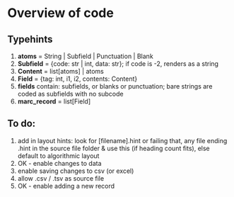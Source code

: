 # Overview of code

## Typehints

1. **atoms** = String | Subfield | Punctuation | Blank
2. **Subfield** = {code: str | int, data: str}; if code is -2, renders as a string
3. **Content** = list[atoms] | atoms
4. **Field** = {tag: int, i1, i2, contents: Content}
5. **fields** contain: subfields, or blanks or punctuation; bare strings are coded as subfields with no subcode
6. **marc_record** = list[Field]

## To do:
1. add in layout hints: look for [filename].hint or failing that, any file ending .hint in the source file folder & use this (if heading count fits), else default to algorithmic layout
2. OK - enable changes to data
3. enable saving changes to csv (or excel)
4. allow .csv / .tsv as source file
5. OK - enable adding a new record